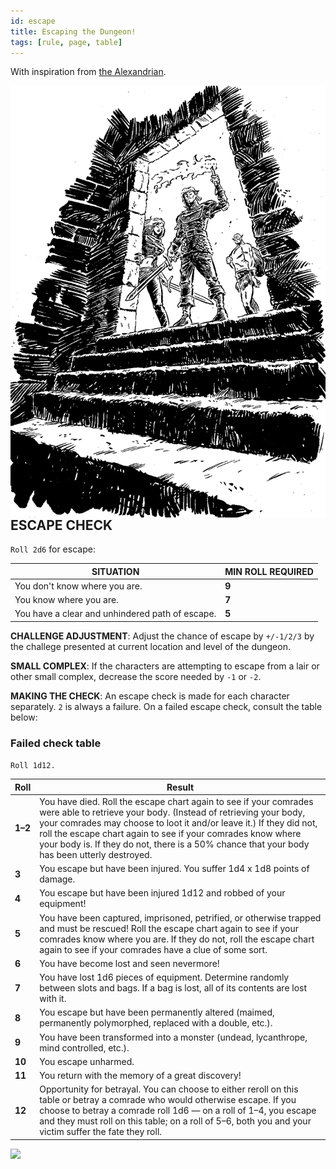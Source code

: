 ```yaml
---
id: escape
title: Escaping the Dungeon!
tags: [rule, page, table]
---
```


With inspiration from [the Alexandrian](https://thealexandrian.net/wordpress/2149/roleplaying-games/escaping-the-dungeon).

<img class="img-character" align="right" src="/img/scape1.webp"/>

## ESCAPE CHECK

`Roll 2d6` for escape:

| SITUATION | MIN ROLL REQUIRED |
| --- | --- |
| You don't know where you are. | **9** |
| You know where you are. | **7** |
| You have a clear and unhindered path of escape. | **5** |

**CHALLENGE ADJUSTMENT**: Adjust the chance of escape by `+/-1/2/3` by the challege presented at current location and level of the dungeon.

**SMALL COMPLEX**: If the characters are attempting to escape from a lair or other small complex, decrease the score needed by `-1` or `-2`.

**MAKING THE CHECK**: An escape check is made for each character separately. `2` is always a failure. On a failed escape check, consult the table below:

### Failed check table

`Roll 1d12.`

| Roll | Result |
| --- | --- |
| **1–2** | You have died. Roll the escape chart again to see if your comrades were able to retrieve your body. (Instead of retrieving your body, your comrades may choose to loot it and/or leave it.) If they did not, roll the escape chart again to see if your comrades know where your body is. If they do not, there is a 50% chance that your body has been utterly destroyed.
| **3** | You escape but have been injured. You suffer 1d4 x 1d8 points of damage.
| **4** | You escape but have been injured 1d12 and robbed of your equipment!
| **5** | You have been captured, imprisoned, petrified, or otherwise trapped and must be rescued! Roll the escape chart again to see if your comrades know where you are. If they do not, roll the escape chart again to see if your comrades have a clue of some sort.
| **6** | You have become lost and seen nevermore!
| **7** | You have lost 1d6 pieces of equipment. Determine randomly between slots and bags. If a bag is lost, all of its contents are lost with it.
| **8** | You escape but have been permanently altered (maimed, permanently polymorphed, replaced with a double, etc.).
| **9** | You have been transformed into a monster (undead, lycanthrope, mind controlled, etc.).
| **10** | You escape unharmed.
| **11** | You return with the memory of a great discovery!
| **12** | Opportunity for betrayal. You can choose to either reroll on this table or betray a comrade who would otherwise escape. If you choose to betray a comrade roll 1d6 — on a roll of 1–4, you escape and they must roll on this table; on a roll of 5–6, both you and your victim suffer the fate they roll.

<img src="https://images.squarespace-cdn.com/content/v1/5df4d4a75a9fd448887caefd/1583570898282-LE2ZJL4NYSJVN1KC762Q/bridge-low.jpg"/>
